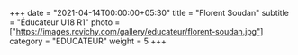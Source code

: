 +++
date = "2021-04-14T00:00:00+05:30"
title = "Florent Soudan"
subtitle = "Éducateur U18 R1"
photo = ["https://images.rcvichy.com/gallery/educateur/florent-soudan.jpg"]
category = "EDUCATEUR"
weight = 5
+++ 


